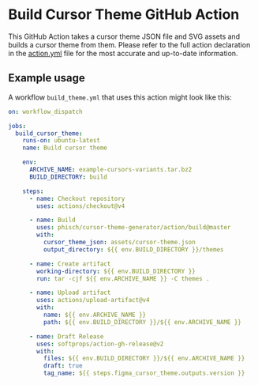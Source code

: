 # Build Cursor Theme GitHub Action

This GitHub Action takes a cursor theme JSON file and SVG assets and builds a cursor theme from them. Please refer to the full action declaration in the [action.yml](./action.yml) file for the most accurate and up-to-date information.

## Example usage

A workflow `build_theme.yml` that uses this action might look like this:

```yaml
on: workflow_dispatch

jobs:
  build_cursor_theme:
    runs-on: ubuntu-latest
    name: Build cursor theme

    env:
      ARCHIVE_NAME: example-cursors-variants.tar.bz2
      BUILD_DIRECTORY: build

    steps:
      - name: Checkout repository
        uses: actions/checkout@v4

      - name: Build
        uses: phisch/cursor-theme-generator/action/build@master
        with:
          cursor_theme_json: assets/cursor-theme.json
          output_directory: ${{ env.BUILD_DIRECTORY }}/themes

      - name: Create artifact
        working-directory: ${{ env.BUILD_DIRECTORY }}
        run: tar -cjf ${{ env.ARCHIVE_NAME }} -C themes .

      - name: Upload artifact
        uses: actions/upload-artifact@v4
        with:
          name: ${{ env.ARCHIVE_NAME }}
          path: ${{ env.BUILD_DIRECTORY }}/${{ env.ARCHIVE_NAME }}

      - name: Draft Release
        uses: softprops/action-gh-release@v2
        with:
          files: ${{ env.BUILD_DIRECTORY }}/${{ env.ARCHIVE_NAME }}
          draft: true
          tag_name: ${{ steps.figma_cursor_theme.outputs.version }}
```